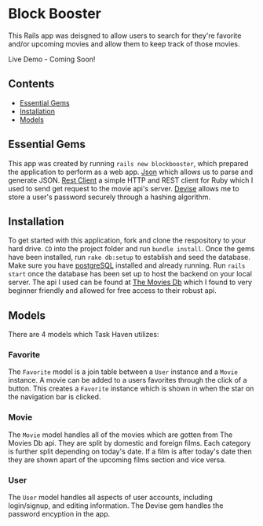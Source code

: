 # Block Booster

This Rails app was deisgned to allow users to search for they're favorite and/or upcoming movies and allow them to keep track of those movies. 

Live Demo - Coming Soon!

## Contents

- [Essential Gems](#essentual-gmes)
- [Installation](#installation)
- [Models](#models)

## Essential Gems

This app was created by running ```rails new blockbooster```, which prepared the application to perform as a web app. [Json](https://github.com/flori/json) which allows us to parse and generate JSON. [Rest Client](https://github.com/rest-client/rest-client) a simple HTTP and REST client for Ruby which I used to send get request to the movie api's server. [Devise](https://github.com/plataformatec/devise/) allows me to store a user's password securely through a hashing algorithm. 

## Installation 

To get started with this application, fork and clone the respository to your hard drive. ```CD``` into the project folder and run ```bundle install```. Once the gems have been installed, run ```rake db:setup``` to establish and seed the database. Make sure you have [postgreSQL](https://postgresapp.com/) installed and already running. Run ```rails start``` once the database has been set up to host the backend on your local server. The api I used can be found at [The Movies Db](https://developers.themoviedb.org/) which I found to very beginner friendly and allowed for free access to their robust api. 

## Models

There are 4 models which Task Haven utilizes: 

### Favorite

The ```Favorite``` model is a join table between a ```User``` instance and a ```Movie``` instance. A movie can be added to a users favorites through the click of a button. This creates a ```Favorite``` instance which is shown in when the star on the navigation bar is clicked. 

### Movie 

The ```Movie``` model handles all of the movies which are gotten from The Movies Db api. They are split by domestic and foreign films. Each category is further split depending on today's date. If a film is after today's date then they are shown apart of the upcoming films section and vice versa. 

### User

The ```User``` model handles all aspects of user accounts, including login/signup, and editing information. The Devise gem handles the password encyption in the app.



